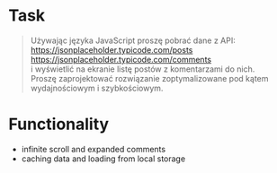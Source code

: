 # Task 

> Używając języka JavaScript proszę pobrać dane z API:<br />
> https://jsonplaceholder.typicode.com/posts<br />
> https://jsonplaceholder.typicode.com/comments<br />
> i wyświetlić na ekranie listę postów z komentarzami do nich.<br />
> Proszę zaprojektować rozwiązanie zoptymalizowane pod kątem <br />
> wydajnościowym i szybkościowym.<br />

# Functionality

- infinite scroll and expanded comments
- caching data and loading from local storage